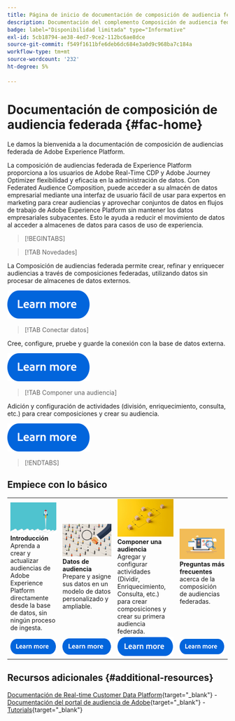 ```yaml
---
title: Página de inicio de documentación de composición de audiencia federada de Adobe Experience Platform
description: Documentación del complemento Composición de audiencia federada
badge: label="Disponibilidad limitada" type="Informative"
exl-id: 5cb18794-ae38-4ed7-9ce2-112bc6ae8dce
source-git-commit: f549f1611bfe6deb6dc684e3a0d9c968ba7c184a
workflow-type: tm+mt
source-wordcount: '232'
ht-degree: 5%

---
```


# Documentación de composición de audiencia federada  {#fac-home}

Le damos la bienvenida a la documentación de composición de audiencias federada de Adobe Experience Platform.

La composición de audiencias federada de Experience Platform proporciona a los usuarios de Adobe Real-Time CDP y Adobe Journey Optimizer flexibilidad y eficacia en la administración de datos. Con Federated Audience Composition, puede acceder a su almacén de datos empresarial mediante una interfaz de usuario fácil de usar para expertos en marketing para crear audiencias y aprovechar conjuntos de datos en flujos de trabajo de Adobe Experience Platform sin mantener los datos empresariales subyacentes. Esto le ayuda a reducir el movimiento de datos al acceder a almacenes de datos para casos de uso de experiencia.

>[!BEGINTABS]

>[!TAB Novedades]

La Composición de audiencias federada permite crear, refinar y enriquecer audiencias a través de composiciones federadas, utilizando datos sin procesar de almacenes de datos externos.

[![Imagen](assets/learn-more-button.svg)](start/release-notes.md)

>[!TAB Conectar datos]

Cree, configure, pruebe y guarde la conexión con la base de datos externa.

[![Imagen](assets/learn-more-button.svg)](connections/federated-db.md)

>[!TAB Componer una audiencia]

Adición y configuración de actividades (división, enriquecimiento, consulta, etc.) para crear composiciones y crear su audiencia.

[![image](assets/learn-more-button.svg)](compositions/gs-compositions.md)

>[!ENDTABS]

## Empiece con lo básico

<table style="table-layout:fixed">
  <tr style="border: 0;">
    <td>
    <a href="start/get-started.md"><img src="assets/do-not-localize/start-quick.png"></a>
    <div><strong>Introducción</strong><br/>Aprenda a crear y actualizar audiencias de Adobe Experience Platform directamente desde la base de datos, sin ningún proceso de ingesta.
    </div>
    </td>
    <td>
    <a href="data-management/gs-models.md"><img src="assets/do-not-localize/start-profiles.png"></a>
    <div><strong>Datos de audiencia</strong><br/>Prepare y asigne sus datos en un modelo de datos personalizado y ampliable.
    </div>
    </td>
    <td>
    <a href="compositions/gs-compositions.md"><img src="assets/do-not-localize/start-journey.jpeg"></a>
    <div><strong>Componer una audiencia</strong><br/>Agregar y configurar actividades (Dividir, Enriquecimiento, Consulta, etc.) para crear composiciones y crear su primera audiencia federada.
    </div>
    </td>
    <td>
    <a href="start/faq.md"><img src="assets/do-not-localize/start-faq.png"></a>
    <div><strong>Preguntas más frecuentes</strong><br/>acerca de la composición de audiencias federadas.</div>
    </td>
  </tr>
  <tr style="border: 0;">
    <td><a href="start/get-started.md"><img src="assets/learn-more-button.svg"></a></td>
    <td><a href="data-management/gs-models.md"><img src="assets/learn-more-button.svg"></a></td>
    <td><a href="compositions/gs-compositions.md"><img src="assets/learn-more-button.svg"></a></td>
    <td><a href="start/faq.md"><img src="assets/learn-more-button.svg"></a></td>
    </tr>
</table>


## Recursos adicionales  {#additional-resources}

[Documentación de Real-time Customer Data Platform](https://experienceleague.adobe.com/en/docs/experience-platform/rtcdp/home){target="_blank"} - [Documentación del portal de audiencia de Adobe](https://experienceleague.adobe.com/en/docs/experience-platform/segmentation/ui/audience-dashboard){target="_blank"} - [Tutorials](https://experienceleague.adobe.com/en/docs/platform-learn/tutorials/audiences/introduction-to-audience-portal-and-composition){target="_blank"}
